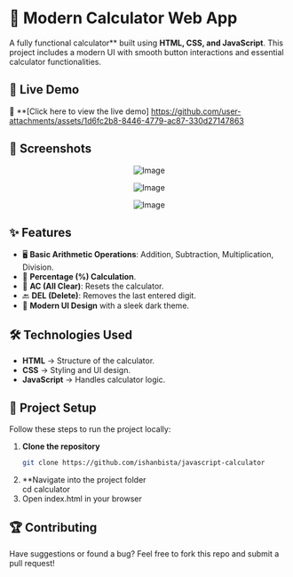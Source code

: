 # 🔢 Modern Calculator Web App

A fully functional calculator** built using **HTML, CSS, and JavaScript**. This project includes a modern UI with smooth button interactions and essential calculator functionalities.

## 🚀 Live Demo
🔗 **[Click here to view the live demo] https://github.com/user-attachments/assets/1d6fc2b8-8446-4779-ac87-330d27147863
## 📸 Screenshots
<div align="center">
   
   ![Image](https://github.com/user-attachments/assets/3850cdaf-bfe3-4058-875d-ac735cfd55c2)

![Image](https://github.com/user-attachments/assets/51da35d1-79e2-4dbb-9b79-123b3d0d1614)

![Image](https://github.com/user-attachments/assets/5a11efeb-97ae-4756-ba5a-d9cb98941b15)
</div>


## ✨ Features
- 🖥️ **Basic Arithmetic Operations**: Addition, Subtraction, Multiplication, Division.
- 🔢 **Percentage (%) Calculation**.
- 🧹 **AC (All Clear)**: Resets the calculator.
- 🔙 **DEL (Delete)**: Removes the last entered digit.
- 🎨 **Modern UI Design** with a sleek dark theme.


## 🛠️ Technologies Used
- **HTML** → Structure of the calculator.
- **CSS** → Styling and UI design.
- **JavaScript** → Handles calculator logic.


## 📂 Project Setup
Follow these steps to run the project locally:

1. **Clone the repository**  
   ```bash
   git clone https://github.com/ishanbista/javascript-calculator
2. **Navigate into the project folder <br>
   cd calculator
4. Open index.html in your browser 
## 🏆 Contributing <br>
Have suggestions or found a bug? Feel free to fork this repo and submit a pull request!
 
